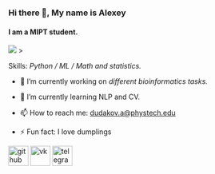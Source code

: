 ### Hi there 👋, My name is Alexey
#### I am a MIPT student. 
![](https://github.com/dxdydakov/dxdydakov/assets/108963348/1161b032-6ab3-4aba-aca1-6dfbff71653e) >


Skills: *Python / ML / Math and statistics.*

- 🔭 I’m currently working on *different bioinformatics tasks.* 

- 🌱 I’m currently learning NLP and CV. 
- 📫 How to reach me: dudakov.a@phystech.edu 
- ⚡ Fun fact: I love dumplings 


[<img src='https://cdn.jsdelivr.net/npm/simple-icons@3.0.1/icons/github.svg' alt='github' height='40'>](https://github.com/dxdydakov)  [<img src='https://cdn.jsdelivr.net/npm/simple-icons@3.0.1/icons/vk.svg' alt='vk' height='40'>](vk.com/dxdydakov)  [<img src='https://cdn.jsdelivr.net/npm/simple-icons@3.0.1/icons/telegram.svg' alt='telegram' height='40'>](dxdydakov)  
